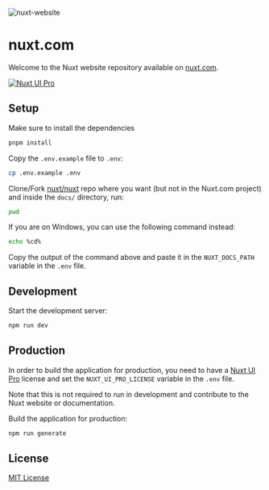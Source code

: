 ![nuxt-website](https://github.com/nuxt/nuxt.com/assets/904724/22772d8b-4fff-4cf9-a592-85c5ff5d6d58)

# nuxt.com

Welcome to the Nuxt website repository available on [nuxt.com](https://nuxt.com).

[![Nuxt UI Pro](https://img.shields.io/badge/Made%20with-Nuxt%20UI%20Pro-00DC82?logo=nuxt.js&labelColor=020420)](https://ui.nuxt.com/pro)

## Setup

Make sure to install the dependencies

```bash
pnpm install
```

Copy the `.env.example` file to `.env`:

```bash
cp .env.example .env
```

Clone/Fork [nuxt/nuxt](https://github.com/nuxt/nuxt) repo where you want (but not in the Nuxt.com project) and inside the `docs/` directory, run:

```bash
pwd
```

If you are on Windows, you can use the following command instead:

```bash
echo %cd%
```

Copy the output of the command above and paste it in the `NUXT_DOCS_PATH` variable in the `.env` file.

## Development

Start the development server:

```bash
npm run dev
```

## Production

In order to build the application for production, you need to have a [Nuxt UI Pro](https://ui.nuxt.com/pro) license and set the `NUXT_UI_PRO_LICENSE` variable in the `.env` file.

Note that this is not required to run in development and contribute to the Nuxt website or documentation.

Build the application for production:

```bash
npm run generate
```

## License

[MIT License](./LICENSE)
